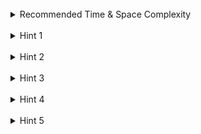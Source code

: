 <br>
<details class="hint-accordion">  
    <summary>Recommended Time & Space Complexity</summary>
    <p>
    You should aim for a solution with <code>O(n^2)</code> time and <code>O(1)</code> space, where <code>n</code> is the size of the input array.
    </p>
</details>

<br>
<details class="hint-accordion">  
    <summary>Hint 1</summary>
    <p>
    A brute force solution would be to check for every triplet in the array. This would be an <code>O(n^3)</code> solution. Can you think of a better way?
    </p>
</details>

<br>
<details class="hint-accordion">  
    <summary>Hint 2</summary>
    <p>
    Can you think of an algorithm after sorting the input array? What can we observe by rearranging the given equation in the problem?
    </p>
</details>

<br>
<details class="hint-accordion">  
    <summary>Hint 3</summary>
    <p>
     We can iterate through nums with index <code>i</code> and get <code>nums[i] = -(nums[j] + nums[k])</code> after rearranging the equation, making <code>-nums[i] = nums[j] + nums[k]</code>. For each index <code>i</code>, we should efficiently  calculate the <code>j</code> and <code>k</code> pairs without duplicates. Which algorithm is suitable to find <code>j</code> and <code>k</code> pairs?
    </p>
</details>

<br>
<details class="hint-accordion">  
    <summary>Hint 4</summary>
    <p>
    To efficiently find the <code>j</code> and <code>k</code> pairs, we run the two pointer approach on the elements to the right of index <code>i</code> as the array is sorted. When we run two pointer algorithm, consider <code>j</code> and <code>k</code> as pointers (<code>j</code> is at left, <code>k</code> is at right) and <code>target = -nums[i]</code>, if the current sum <code>num[j] + nums[k] < target</code> then we need to increase the value of current sum by incrementing <code>j</code> pointer. Else if the current sum <code>num[j] + nums[k] > target</code> then we should decrease the value of current sum by decrementing <code>k</code> pointer. How do you deal with duplicates? 
    </p>
</details>

<br>
<details class="hint-accordion">  
    <summary>Hint 5</summary>
    <p>
     When the current sum <code>nums[j] + nums[k] == target</code> add this pair to the result. We can move <code>j</code> or <code>k</code> pointer until <code>j < k</code> and the pairs are repeated. This ensures that no duplicate pairs are added to the result.
    </p>
</details>
